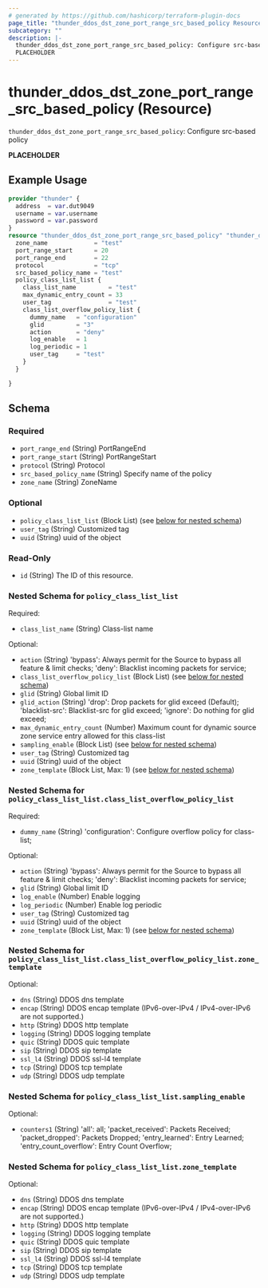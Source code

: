 ```yaml
---
# generated by https://github.com/hashicorp/terraform-plugin-docs
page_title: "thunder_ddos_dst_zone_port_range_src_based_policy Resource - terraform-provider-thunder"
subcategory: ""
description: |-
  thunder_ddos_dst_zone_port_range_src_based_policy: Configure src-based policy
  PLACEHOLDER
---
```


# thunder_ddos_dst_zone_port_range_src_based_policy (Resource)

`thunder_ddos_dst_zone_port_range_src_based_policy`: Configure src-based policy

__PLACEHOLDER__

## Example Usage

```terraform
provider "thunder" {
  address  = var.dut9049
  username = var.username
  password = var.password
}
resource "thunder_ddos_dst_zone_port_range_src_based_policy" "thunder_ddos_dst_zone_port_range_src_based_policy" {
  zone_name             = "test"
  port_range_start      = 20
  port_range_end        = 22
  protocol              = "tcp"
  src_based_policy_name = "test"
  policy_class_list_list {
    class_list_name         = "test"
    max_dynamic_entry_count = 33
    user_tag                = "test"
    class_list_overflow_policy_list {
      dummy_name   = "configuration"
      glid         = "3"
      action       = "deny"
      log_enable   = 1
      log_periodic = 1
      user_tag     = "test"
    }
  }

}
```

<!-- schema generated by tfplugindocs -->
## Schema

### Required

- `port_range_end` (String) PortRangeEnd
- `port_range_start` (String) PortRangeStart
- `protocol` (String) Protocol
- `src_based_policy_name` (String) Specify name of the policy
- `zone_name` (String) ZoneName

### Optional

- `policy_class_list_list` (Block List) (see [below for nested schema](#nestedblock--policy_class_list_list))
- `user_tag` (String) Customized tag
- `uuid` (String) uuid of the object

### Read-Only

- `id` (String) The ID of this resource.

<a id="nestedblock--policy_class_list_list"></a>
### Nested Schema for `policy_class_list_list`

Required:

- `class_list_name` (String) Class-list name

Optional:

- `action` (String) 'bypass': Always permit for the Source to bypass all feature & limit checks; 'deny': Blacklist incoming packets for service;
- `class_list_overflow_policy_list` (Block List) (see [below for nested schema](#nestedblock--policy_class_list_list--class_list_overflow_policy_list))
- `glid` (String) Global limit ID
- `glid_action` (String) 'drop': Drop packets for glid exceed (Default); 'blacklist-src': Blacklist-src for glid exceed; 'ignore': Do nothing for glid exceed;
- `max_dynamic_entry_count` (Number) Maximum count for dynamic source zone service entry allowed for this class-list
- `sampling_enable` (Block List) (see [below for nested schema](#nestedblock--policy_class_list_list--sampling_enable))
- `user_tag` (String) Customized tag
- `uuid` (String) uuid of the object
- `zone_template` (Block List, Max: 1) (see [below for nested schema](#nestedblock--policy_class_list_list--zone_template))

<a id="nestedblock--policy_class_list_list--class_list_overflow_policy_list"></a>
### Nested Schema for `policy_class_list_list.class_list_overflow_policy_list`

Required:

- `dummy_name` (String) 'configuration': Configure overflow policy for class-list;

Optional:

- `action` (String) 'bypass': Always permit for the Source to bypass all feature & limit checks; 'deny': Blacklist incoming packets for service;
- `glid` (String) Global limit ID
- `log_enable` (Number) Enable logging
- `log_periodic` (Number) Enable log periodic
- `user_tag` (String) Customized tag
- `uuid` (String) uuid of the object
- `zone_template` (Block List, Max: 1) (see [below for nested schema](#nestedblock--policy_class_list_list--class_list_overflow_policy_list--zone_template))

<a id="nestedblock--policy_class_list_list--class_list_overflow_policy_list--zone_template"></a>
### Nested Schema for `policy_class_list_list.class_list_overflow_policy_list.zone_template`

Optional:

- `dns` (String) DDOS dns template
- `encap` (String) DDOS encap template (IPv6-over-IPv4 / IPv4-over-IPv6 are not supported.)
- `http` (String) DDOS http template
- `logging` (String) DDOS logging template
- `quic` (String) DDOS quic template
- `sip` (String) DDOS sip template
- `ssl_l4` (String) DDOS ssl-l4 template
- `tcp` (String) DDOS tcp template
- `udp` (String) DDOS udp template



<a id="nestedblock--policy_class_list_list--sampling_enable"></a>
### Nested Schema for `policy_class_list_list.sampling_enable`

Optional:

- `counters1` (String) 'all': all; 'packet_received': Packets Received; 'packet_dropped': Packets Dropped; 'entry_learned': Entry Learned; 'entry_count_overflow': Entry Count Overflow;


<a id="nestedblock--policy_class_list_list--zone_template"></a>
### Nested Schema for `policy_class_list_list.zone_template`

Optional:

- `dns` (String) DDOS dns template
- `encap` (String) DDOS encap template (IPv6-over-IPv4 / IPv4-over-IPv6 are not supported.)
- `http` (String) DDOS http template
- `logging` (String) DDOS logging template
- `quic` (String) DDOS quic template
- `sip` (String) DDOS sip template
- `ssl_l4` (String) DDOS ssl-l4 template
- `tcp` (String) DDOS tcp template
- `udp` (String) DDOS udp template


